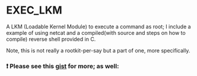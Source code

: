 # EXEC_LKM

A LKM (Loadable Kernel Module) 
to execute a command as root;
I include a example of using netcat and a 
compiled(with source and steps on how to compile) reverse shell provided in C. 

Note, this is not really a rootkit-per-say but a part of one, more specifically.
### :exclamation: Please see this [gist](https://gist.github.com/loneicewolf/226e3e20e6041d12a63a5e833ebb0503) for more; as well: 
